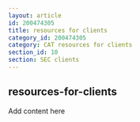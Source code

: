 ```yaml
---
layout: article
id: 200474305
title: resources for clients
category_id: 200474305
category: CAT resources for clients
section_id: 10
section: SEC clients
---
```


## resources-for-clients

Add content here
